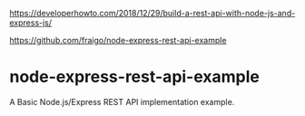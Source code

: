 
https://developerhowto.com/2018/12/29/build-a-rest-api-with-node-js-and-express-js/

https://github.com/fraigo/node-express-rest-api-example

# node-express-rest-api-example

A Basic Node.js/Express REST API implementation example.

